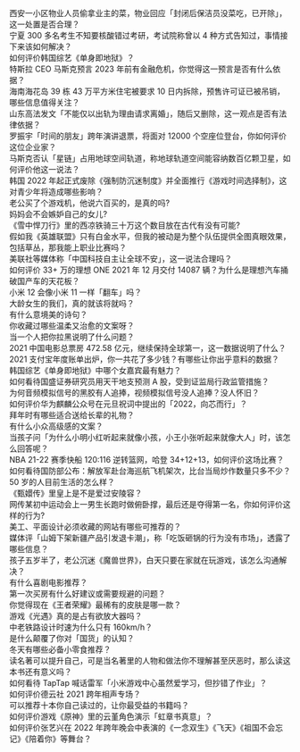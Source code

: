 西安一小区物业人员偷拿业主的菜，物业回应「封闭后保洁员没菜吃，已开除」，这一处置是否合理？  
宁夏 300 多名考生不知要核酸错过考研，考试院称曾以 4 种方式告知过，事情接下来该如何解决？  
如何评价韩国综艺《单身即地狱》？  
特斯拉 CEO 马斯克预言 2023 年前有金融危机，你觉得这一预言是否有什么依据？  
海南海花岛 39 栋 43 万平方米住宅被要求 10 日内拆除，预售许可证已被吊销，哪些信息值得关注？  
山东高法发文「不能仅以出轨为理由请求离婚」，随后又删除，这一观点是否有法律依据？  
罗振宇「时间的朋友」跨年演讲退票，将面对 12000 个空座位登台，你如何评价这位企业家？  
马斯克否认「星链」占用地球空间轨道，称地球轨道空间能容纳数百亿颗卫星，如何评价他这一说法？  
韩国 2022 年起正式废除《强制防沉迷制度》并全面推行《游戏时间选择制》，这对青少年将造成哪些影响？  
老公买了个游戏机，他说六百买的，是真的吗?  
妈妈会不会嫉妒自己的女儿?  
《雪中悍刀行》里的西凉铁骑三十万这个数目放在古代有没有可能?  
假如我《英雄联盟》只有白金水平，但我的被动是为整个队伍提供全图真眼效果，包括草丛，那我能上职业比赛吗？  
美联社等媒体称「中国科技自主让全球不安」，这一说法合理吗？  
如何评价 33+ 万的理想 ONE 2021 年 12 月交付 14087 辆？为什么是理想汽车捅破国产车的天花板？  
小米 12 会像小米 11 一样「翻车」吗？  
大龄女生的我们，真的就该将就吗？  
有什么意境美的诗句？  
你收藏过哪些温柔又治愈的文案呀？  
当一个人把你拉黑说明了什么问题？  
2021 中国电影总票房 472.58 亿元，继续保持全球第一，这一数据说明了什么？  
2021 支付宝年度账单出炉，你一共花了多少钱？有哪些让你出乎意料的数据？  
韩国综艺《单身即地狱》中哪个女嘉宾最有魅力？  
如何看待国盛证券研究员用天干地支预测 A 股，受到证监局行政监管措施？  
为何音频模拟信号的黑胶有人追捧，视频模拟信号没人追捧？没人怀旧？  
如何评价华为麒麟公众号在元旦祝词中提出的「2022，向芯而行」？  
拜年时有哪些适合送给长辈的礼物？  
有什么小众高级感的文案？  
当孩子问「为什么小明小红听起来就像小孩，小王小张听起来就像大人」时，该怎么回答呢？  
NBA 21-22 赛季快船 120:116 逆转篮网，哈登 34+12+13，如何评价这场比赛？  
如何看待国防部公布：解放军赴台海巡航飞机架次，比台当局炒作数量只多不少？  
50 岁的人目前生活的怎么样？  
《甄嬛传》里皇上是不是爱过安陵容？  
网传某初中运动会上一男生长跑时做俯卧撑，最后还是夺得第一名，你如何评价这样的行为?  
美工、平面设计必须收藏的网站有哪些可推荐的？  
媒体评「山姆下架新疆产品引发退卡潮」，称「吃饭砸锅的行为没有市场」，透露了哪些信息？  
孩子五岁半了，老公沉迷《魔兽世界》，白天只要在家就在玩游戏，该怎么沟通解决？  
有什么喜剧电影推荐？  
第一次买房有什么好建议或需要规避的问题？  
你觉得现在《王者荣耀》最稀有的皮肤是哪一款？  
游戏《光遇》真的是占有欲放大器吗？  
中老铁路设计时速为什么只有 160km/h？  
是什么颠覆了你对「国货」的认知？  
冬天有哪些必备小零食推荐？  
读名著可以提升自己，可是当名著里的人物和做法你不理解甚至厌恶时，那么读这本书还有意义吗？  
如何看待 TapTap 喊话雷军「小米游戏中心虽然爱学习，但抄错了作业」？  
如何评价德云社 2021 跨年相声专场？  
可以推荐十本你自己读过的，让你最受益的书籍吗？  
如何评价游戏《原神》里的云堇角色演示「虹章书真意」？  
如何评价张艺兴在 2022 年跨年晚会中表演的《一念双生》《飞天》《祖国不会忘记》《陪着你》等舞台？  
